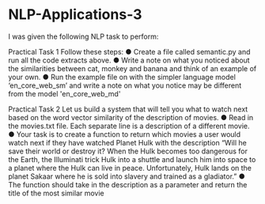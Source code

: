 # NLP-Applications-3

I was given the following NLP task to perform:

Practical Task 1
Follow these steps:
● Create a file called semantic.py and run all the code extracts above.
● Write a note on what you noticed about the similarities between cat,
monkey and banana and think of an example of your own.
● Run the example file on with the simpler language model ‘en_core_web_sm’
and write a note on what you notice may be different from the model
'en_core_web_md'

Practical Task 2
Let us build a system that will tell you what to watch next based on the word
vector similarity of the description of movies.
● Read in the movies.txt file. Each separate line is a description of a different
movie.
● Your task is to create a function to return which movies a user would watch
next if they have watched Planet Hulk with the description “Will he save
their world or destroy it? When the Hulk becomes too dangerous for the
Earth, the Illuminati trick Hulk into a shuttle and launch him into space to a
planet where the Hulk can live in peace. Unfortunately, Hulk lands on the
planet Sakaar where he is sold into slavery and trained as a gladiator.”
● The function should take in the description as a parameter and return the
title of the most similar movie
